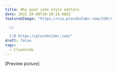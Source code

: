 ```yaml
---
title: Why good code style matters
date: 2022-10-08T10:10:19.885Z
featuredImage: "https://via.placeholder.com/150\r

  \r

  C/O https://placeholder.com/"
draft: false
tags:
  - CleanCode
---
```

\[Preview picture]